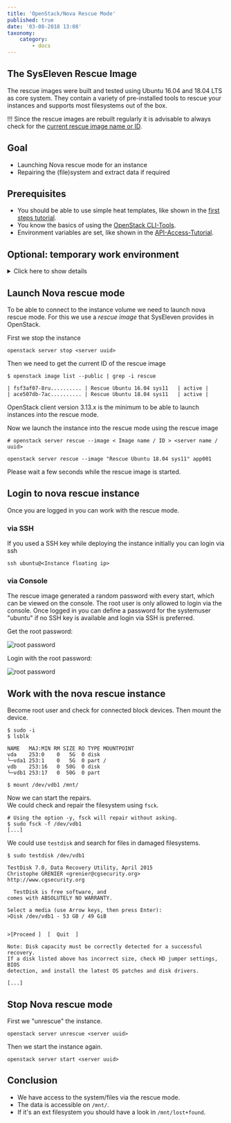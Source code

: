 ```yaml
---
title: 'OpenStack/Nova Rescue Mode'
published: true
date: '03-08-2018 13:08'
taxonomy:
    category:
        - docs
---
```


## The SysEleven Rescue Image

The rescue images were built and tested using Ubuntu 16.04 and 18.04 LTS as core system.
They contain a variety of pre-installed tools to rescue your instances and supports most filesystems out of the box.

!!! Since the rescue images are rebuilt regularly it is advisable to always check for the [current rescue image name or ID](#launch-nova-rescue-mode).

## Goal

* Launching Nova rescue mode for an instance
* Repairing the (file)system and extract data if required

## Prerequisites

* You should be able to use simple heat templates, like shown in the [first steps tutorial](../02.firststeps/docs.en.md).
* You know the basics of using the [OpenStack CLI-Tools](../03.openstack-cli/docs.en.md).
* Environment variables are set, like shown in the [API-Access-Tutorial](../04.api-access/docs.en.md).

## Optional: temporary work environment

<details/>
<summary>Click here to show details</summary>

### Temporary work environment

For this tutorial, we need a *Linux* environment and the OpenStack client. If you do not have that yet, you can create it with the following commands:

```shell
wget https://raw.githubusercontent.com/syseleven/heat-examples/master/kickstart/kickstart.yaml
...
openstack stack create -t kickstart.yaml --parameter key_name=<ssh key name> <stack name> --wait
...
```

Now we need to connect to the created instance.

```shell
ssh syseleven@<server-ip>
```

The following commands need to be executed in the ssh session.

We also need the OpenStack credentials (openrc-file).
You can download the file [here](https://dashboard.cloud.syseleven.net/horizon/project/access_and_security/api_access/openrc/).

```shell
source openrc
```

</details>

## Launch Nova rescue mode

To be able to connect to the instance volume we need to launch nova rescue mode.
For this we use a *rescue image* that SysEleven provides in OpenStack.

First we stop the instance

```shell
openstack server stop <server uuid>
```

Then we need to get the current ID of the rescue image

```shell
$ openstack image list --public | grep -i rescue

| fsf3af07-8ru.......... | Rescue Ubuntu 16.04 sys11   | active |
| ace507db-7ac.......... | Rescue Ubuntu 18.04 sys11   | active |
```

<div class="alert alert-dismissible alert-info">
    OpenStack client version 3.13.x is the minimum to be able to launch instances into the rescue mode.
</div>

Now we launch the instance into the rescue mode using the rescue image

```shell
# openstack server rescue --image < Image name / ID > <server name / uuid>

openstack server rescue --image "Rescue Ubuntu 18.04 sys11" app001
```

Please wait a few seconds while the rescue image is started.

## Login to nova rescue instance

Once you are logged in you can work with the rescue mode.

### via SSH

If you used a SSH key while deploying the instance initially you can login via ssh

```shell
ssh ubuntu@<Instance floating ip>
```

### via Console

The rescue image generated a random password with every start, which can be viewed on the console. The root user is only allowed to login via the console. Once logged in you can define a password for the systemuser "ubuntu" if no SSH key is available and login via SSH is preferred.

Get the root password:

![root password](../../images/rescue_pw.png)

Login with the root password:

![root password](../../images/rescue_console_login.png)

## Work with the nova rescue instance

Become root user and check for connected block devices. Then mount the device.

```shell
$ sudo -i
$ lsblk

NAME   MAJ:MIN RM SIZE RO TYPE MOUNTPOINT
vda    253:0    0   5G  0 disk
└─vda1 253:1    0   5G  0 part /
vdb    253:16   0  50G  0 disk
└─vdb1 253:17   0  50G  0 part

$ mount /dev/vdb1 /mnt/
```

Now we can start the repairs.  
We could check and repair the filesystem using `fsck`.

```shell
# Using the option -y, fsck will repair without asking.
$ sudo fsck -f /dev/vdb1
[...]
```

We could use `testdisk` and search for files in damaged filesystems.

```shell
$ sudo testdisk /dev/vdb1

TestDisk 7.0, Data Recovery Utility, April 2015
Christophe GRENIER <grenier@cgsecurity.org>
http://www.cgsecurity.org

  TestDisk is free software, and
comes with ABSOLUTELY NO WARRANTY.

Select a media (use Arrow keys, then press Enter):
>Disk /dev/vdb1 - 53 GB / 49 GiB


>[Proceed ]  [  Quit  ]

Note: Disk capacity must be correctly detected for a successful recovery.
If a disk listed above has incorrect size, check HD jumper settings, BIOS
detection, and install the latest OS patches and disk drivers.

[...]
```

## Stop Nova rescue mode

First we "unrescue" the instance.

```shell
openstack server unrescue <server uuid>
```

Then we start the instance again.

```shell
openstack server start <server uuid>
```

## Conclusion

* We have access to the system/files via the rescue mode.
* The data is accessible on `/mnt/`.
* If it's an ext filesystem you should have a look in `/mnt/lost+found`.
